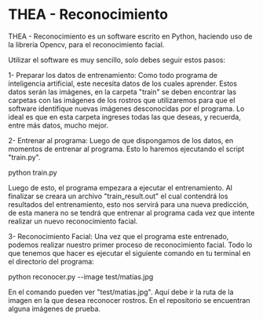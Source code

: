 # THEA - Reconocimiento
THEA - Reconocimiento es un software escrito en Python, haciendo uso de la librería Opencv, para el reconocimiento facial.

Utilizar el software es muy sencillo, solo debes seguir estos pasos:

1- Preparar los datos de entrenamiento:
Como todo programa de inteligencia artificial, este necesita datos de los cuales aprender. Estos datos serán las imágenes, en la carpeta "train" se deben encontrar las carpetas con las imágenes de los rostros que utilizaremos para que el software identifique nuevas imágenes desconocidas por el programa.
Lo ideal es que en esta carpeta ingreses todas las que deseas, y recuerda, entre más datos, mucho mejor.

2- Entrenar al programa:
Luego de que dispongamos de los datos, en momentos de entrenar al programa. Esto lo haremos ejecutando el script "train.py".

python train.py

Luego de esto, el programa empezara a ejecutar el entrenamiento. Al finalizar se creara un archivo "train_result.out" el cual contendrá los resultados del entrenamiento, esto nos servirá para una nueva predicción, de esta manera no se tendrá que entrenar al programa cada vez que intente realizar un nuevo reconocimiento facial.

3- Reconocimiento Facial:
Una vez que el programa este entrenado, podemos realizar nuestro primer proceso de reconocimiento facial. Todo lo que tenemos que hacer es ejecutar el siguiente comando en tu terminal en el directorio del programa:

python reconocer.py --image test/matias.jpg

En el comando pueden ver "test/matias.jpg". Aquí debe ir la ruta de la imagen en la que desea reconocer rostros. En el repositorio se encuentran alguna imágenes de prueba.

